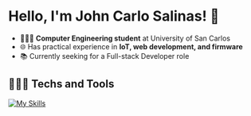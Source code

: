 # Hello, I'm John Carlo Salinas! 👋

* 👨🏻‍💻 **Computer Engineering student** at University of San Carlos 
* 🌐 Has practical experience in **IoT, web development, and firmware**
* 📚 Currently seeking for a Full-stack Developer role

## 👨🏻‍💻 Techs and Tools
[![My Skills](https://skillicons.dev/icons?i=ts,js,react,html,css,bootstrap,postgres,firebase,c,java,python,fastapi,tensorflow,electron&theme=light)](https://skillicons.dev)
